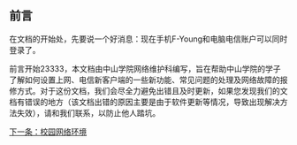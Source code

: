 ## 前言

在文档的开始处，先要说一个好消息：现在手机F-Young和电脑电信账户可以同时登录了。

前言开始23333，本文档由中山学院网络维护科编写，旨在帮助中山学院的学子了解如何设置上网、电信新客户端的一些新功能、常见问题的处理及网络故障的报修方式。对于这份文档，我们会尽全力避免出错且及时更新，如果您发现我们的文档有错误的地方（该文档出错的原因主要是由于软件更新等情况，导致出现解决方法失效），请和我们联系，以防止他人踏坑。

[下一条：校园网络环境](/guide/netenv)